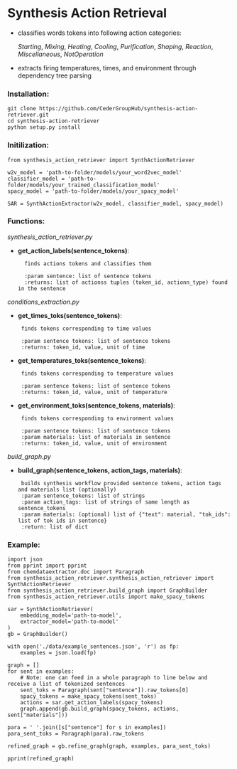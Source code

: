 # Synthesis Action Retrieval

 * classifies words tokens into following action categories:

    *Starting*, *Mixing*, *Heating*, *Cooling*, *Purification*, *Shaping*, *Reaction*, *Miscellaneous*, *NotOperation*

 * extracts firing temperatures, times, and environment through dependency tree parsing
 
### Installation:
```
git clone https://github.com/CederGroupHub/synthesis-action-retriever.git
cd synthesis-action-retriever
python setup.py install
```

### Initilization:
```
from synthesis_action_retriever import SynthActionRetriever

w2v_model = 'path-to-folder/models/your_word2vec_model'
classifier_model = 'path-to-folder/models/your_trained_classification_model'
spacy_model = 'path-to-folder/models/your_spacy_model'

SAR = SynthActionExtractor(w2v_model, classifier_model, spacy_model)
```

### Functions:

_synthesis_action_retriever.py_

 * **get_action_labels(sentence_tokens)**:

         finds actions tokens and classifies them

         :param sentence: list of sentence tokens
         :returns: list of actionss tuples (token_id, actionn_type) found in the sentence

_conditions_extraction.py_

 * **get_times_toks(sentence_tokens)**:
 
        finds tokens corresponding to time values
        
        :param sentence tokens: list of sentence tokens
        :returns: token_id, value, unit of time
       
 * **get_temperatures_toks(sentence_tokens)**:
 
        finds tokens corresponding to temperature values
        
        :param sentence tokens: list of sentence tokens
        :returns: token_id, value, unit of temperature
        
 * **get_environment_toks(sentence_tokens, materials)**:
 
        finds tokens corresponding to environment values
        
        :param sentence tokens: list of sentence tokens
        :param materials: list of materials in sentence
        :returns: token_id, value, unit of environment 
        
_build_graph.py_

 * **build_graph(sentence_tokens, action_tags, materials)**:
 
        builds synthesis workflow provided sentence tokens, action tags and materials list (optionally)
        :param sentence_tokens: list of strings
        :param action_tags: list of strings of same length as sentence_tokens
        :param materials: (optional) list of {"text": material, "tok_ids": list of tok ids in sentence}
        :return: list of dict        

### Example:
```
import json
from pprint import pprint
from chemdataextractor.doc import Paragraph
from synthesis_action_retriever.synthesis_action_retriever import SynthActionRetriever
from synthesis_action_retriever.build_graph import GraphBuilder
from synthesis_action_retriever.utils import make_spacy_tokens

sar = SynthActionRetriever(
    embedding_model='path-to-model',
    extractor_model='path-to-model'
)
gb = GraphBuilder()

with open('./data/example_sentences.json', 'r') as fp:
    examples = json.load(fp)

graph = []
for sent in examples:
    # Note: one can feed in a whole paragraph to line below and receive a list of tokenized sentences
    sent_toks = Paragraph(sent["sentence"]).raw_tokens[0]
    spacy_tokens = make_spacy_tokens(sent_toks)
    actions = sar.get_action_labels(spacy_tokens)
    graph.append(gb.build_graph(spacy_tokens, actions, sent["materials"]))

para = ' '.join([s["sentence"] for s in examples])
para_sent_toks = Paragraph(para).raw_tokens

refined_graph = gb.refine_graph(graph, examples, para_sent_toks)

pprint(refined_graph)
```
